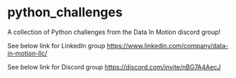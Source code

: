 # python_challenges

A collection of Python challenges from the Data In Motion discord group!

See below link for LinkedIn group
https://www.linkedin.com/company/data-in-motion-llc/

See below link for Discord group
https://discord.com/invite/nBG7A4AecJ
